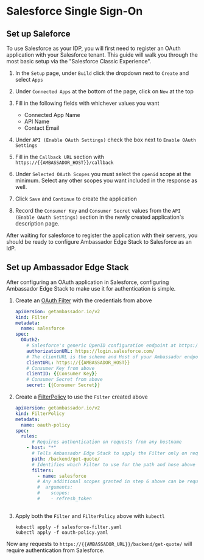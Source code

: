 # Salesforce Single Sign-On

## Set up Saleforce

To use Salesforce as your IDP, you will first need to register an OAuth application with your Salesforce tenant. This guide will walk you through the most basic setup via the "Salesforce Classic Experience".

1. In the `Setup` page, under `Build` click the dropdown next to `Create` and select `Apps`

2. Under `Connected Apps` at the bottom of the page, click on `New` at the top

3. Fill in the following fields with whichever values you want

    - Connected App Name 
    - API Name
    - Contact Email 

4. Under `API (Enable OAuth Settings)` check the box next to `Enable OAuth Settings`

5. Fill in the `Callback URL` section with `https://{{AMBASSADOR_HOST}}/callback`

6. Under `Selected OAuth Scopes` you must select the `openid` scope at the minimum. Select any other scopes you want included in the response as well.

7. Click `Save` and `Continue` to create the application

8. Record the `Consumer Key` and `Consumer Secret` values from the `API (Enable OAuth Settings)` section in the newly created application's description page.

After waiting for salesforce to register the application with their servers, you should be ready to configure Ambassador Edge Stack to Salesforce as an IdP.



## Set up Ambassador Edge Stack

After configuring an OAuth application in Salesforce, configuring Ambassador Edge Stack to make use it for authentication is simple.

1. Create an [OAuth Filter](/reference/filter-reference#filter-type-oauth2) with the credentials from above

    ```yaml
    apiVersion: getambassador.io/v2
    kind: Filter
    metadata:
      name: salesforce
    spec:
      OAuth2:
        # Salesforce's generic OpenID configuration endpoint at https://login.salesforce.com/ will work but you can also use your custom Salesforce domain i.e.: http://datawire.my.salesforce.com
        authorizationURL: https://login.salesforce.com/
        # The clientURL is the scheme and Host of your Ambassador endpoint
        clientURL: https://{{AMBASSADOR_HOST}}
        # Consumer Key from above
        clientID: {{Consumer Key}}
        # Consumer Secret from above
        secret: {{Consumer Secret}}
    ```

2. Create a [FilterPolicy](/reference/filter-reference#filterpolicy-definition) to use the `Filter` created above

    ```yaml
    apiVersion: getambassador.io/v2
    kind: FilterPolicy
    metadata:
      name: oauth-policy
    spec:
      rules:
          # Requires authentication on requests from any hostname
        - host: "*"
          # Tells Ambassador Edge Stack to apply the Filter only on request to the /backend/get-quote/ endpoint
          path: /backend/get-quote/
          # Identifies which Filter to use for the path and hose above
          filters:
            - name: salesforce
            # Any additional scopes granted in step 6 above can be requested with the arguments field
            #  arguments:
            #    scopes:
            #    - refresh_token
                
    ```

3. Apply both the `Filter` and `FilterPolicy` above with `kubectl`

    ```
    kubectl apply -f salesforce-filter.yaml
    kubectl apply -f oauth-policy.yaml
    ```

Now any requests to `https://{{AMBASSADOR_URL}}/backend/get-quote/` will require authentication from Salesforce.


